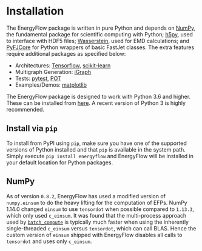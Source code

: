 # Installation

The EnergyFlow package is written in pure Python and depends on [NumPy](https://numpy.org/), the fundamental package for scientific computing with Python; [h5py](https://www.h5py.org/), used to interface with HDF5 files; [Wasserstein](https://pkomiske.github.io/Wasserstein/), used for EMD calculations; and [PyFJCore](https://github.com/pkomiske/PyFJCore) for Python wrappers of basic FastJet classes. The extra features require additional packages as specified below:

- Architectures: [Tensorflow](https://www.tensorflow.org), [scikit-learn](https://scikit-learn.org)
- Multigraph Generation: [iGraph](http://igraph.org/redirect.html)
- Tests: [pytest](https://pytest.org), [POT](https://pythonot.github.io/)
- Examples/Demos: [matplotlib](https://matplotlib.org/)

The EnergyFlow package is designed to work with Python 3.6 and higher. These can be installed from [here](https://www.python.org/downloads/). A recent version of Python 3 is highly recommended.

## Install via `pip`

To install from PyPI using `pip`, make sure you have one of the supported versions of Python installed and that `pip` is available in the system path. Simply execute `pip install energyflow` and EnergyFlow will be installed in your default location for Python packages.

## NumPy

As of version `0.8.2`, EnergyFlow has used a modified version of `numpy.einsum` to do the heavy lifting for the computation of EFPs. NumPy 1.14.0 changed `einsum` to use `tensordot` when possible compared to `1.13.3`, which only used `c_einsum`. It was found that the multi-process approach used by [`batch_compute`](../docs/efp/#batch_compute_1) is typically much faster when using the inherently single-threaded `c_einsum` versus `tensordot`, which can call BLAS. Hence the custom version of `einsum` shipped with EnergyFlow disables all calls to `tensordot` and uses only `c_einsum`.

